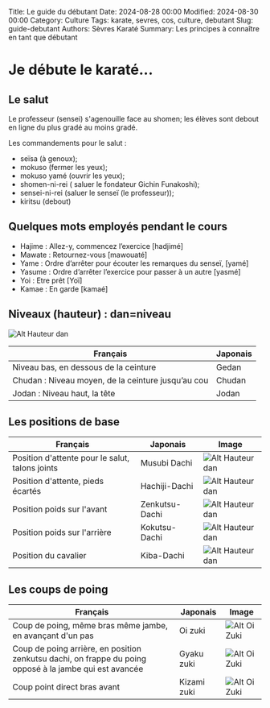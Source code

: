 Title: Le guide du débutant
Date: 2024-08-28 00:00
Modified: 2024-08-30 00:00
Category: Culture
Tags: karate, sevres, cos, culture, debutant
Slug: guide-debutant
Authors: Sèvres Karaté 
Summary: Les principes à connaître en tant que débutant

# Je débute le karaté...

## Le salut

Le professeur (sensei) s'agenouille face au shomen; les élèves sont debout en ligne du plus gradé au moins gradé.

Les commandements pour le salut :

- seïsa (à genoux);
- mokuso (fermer les yeux);
- mokuso yamé (ouvrir les yeux);
- shomen-ni-rei ( saluer le fondateur Gichin Funakoshi);
- sensei-ni-rei (saluer le senseï (le professeur));
- kiritsu (debout)

## Quelques mots employés pendant le cours

- Hajime : Allez-y, commencez l’exercice [hadjimé]
- Mawate : Retournez-vous [mawouaté]
- Yame : Ordre d’arrêter pour écouter les remarques du senseï, [yamé]
- Yasume : Ordre d’arrêter l’exercice pour passer à un autre [yasmé]
- Yoi : Etre prêt [Yoï]
- Kamae : En garde [kamaé]

## Niveaux (hauteur) : dan=niveau

![Alt Hauteur dan]({static}/images/hauteur-dan.jpg)

| Français                                               | Japonais   |
|--------------------------------------------------------|------------|
| Niveau bas, en dessous de la ceinture                  | Gedan      |
| Chudan : Niveau moyen, de la ceinture jusqu’au cou     | Chudan     |
| Jodan : Niveau haut, la tête                           | Jodan      |

## Les positions de base
| Français                                        | Japonais          | Image                                            |
|-------------------------------------------------|-------------------|--------------------------------------------------|
| Position d'attente pour le salut, talons joints | Musubi Dachi      | ![Alt Hauteur dan]({static}/images/musubi-dachi.jpg) |
| Position d'attente, pieds écartés               | Hachiji-Dachi     | ![Alt Hauteur dan]({static}/images/hachiji-dachi.jpg) |
| Position poids sur l'avant                      | Zenkutsu-Dachi    | ![Alt Hauteur dan]({static}/images/zenkutsu-dachi.jpg) |	
| Position poids sur l'arrière 	                  | Kokutsu-Dachi     | ![Alt Hauteur dan]({static}/images/kokutsu-dachi.jpg) |
| Position du cavalier                            | Kiba-Dachi        | ![Alt Hauteur dan]({static}/images/kiba-dachi.jpg) | 	

## Les coups de poing

| Français                                                                                                 | Japonais | Image                                            |
|----------------------------------------------------------------------------------------------------------| -------- |--------------------------------------------------|
| Coup de poing, même bras même jambe, en avançant d'un pas                                                | Oi zuki | ![Alt Oi Zuki]({static}/images/oi-zuki.jpg)      |
| Coup de poing arrière, en position zenkutsu dachi, on frappe du poing opposé à la jambe qui est avancée  | Gyaku zuki | ![Alt Oi Zuki]({static}/images/gyaku-zuki.jpg)   |
| Coup point direct bras avant                                                                             | Kizami zuki | ![Alt Oi Zuki]({static}/images/kizami-zuki.jpg)  |
